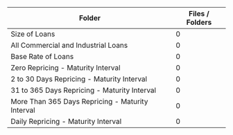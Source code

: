 | Folder                                           |   Files / Folders |
|--------------------------------------------------|-------------------|
| Size of Loans                                    |                 0 |
| All Commercial and Industrial Loans              |                 0 |
| Base Rate of Loans                               |                 0 |
| Zero Repricing - Maturity Interval               |                 0 |
| 2 to 30 Days Repricing - Maturity Interval       |                 0 |
| 31 to 365 Days Repricing - Maturity Interval     |                 0 |
| More Than 365 Days Repricing - Maturity Interval |                 0 |
| Daily Repricing - Maturity Interval              |                 0 |